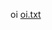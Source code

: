 oi 
<a href='https://gabrielryanft.github.io/learning/oi/oi.txt/' target='_blank' rel='next'>oi.txt</a><br/>
